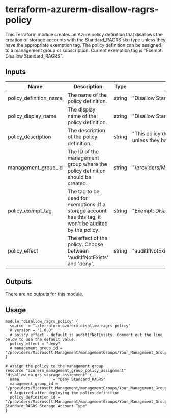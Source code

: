 terraform-azurerm-disallow-ragrs-policy
===============================================


This Terraform module creates an Azure policy definition that disallows the creation of storage accounts with the Standard_RAGRS sku type unless they have the appropriate exemption tag. The policy definition can be assigned to a management group or subscription. Current exemption tag is "Exempt: Disallow Standard_RAGRS".


Inputs
------

| Name                     | Description                                                                                                                | Type   | Default                                         | Required |
|--------------------------|----------------------------------------------------------------------------------------------------------------------------|--------|-------------------------------------------------|----------|
| policy_definition_name   | The name of the policy definition.                                                                                         | string | "Disallow Standard_RAGRS Storage Account Type"  | no       |
| policy_display_name      | The display name of the policy definition.                                                                                 | string | "Disallow Standard_RAGRS Storage Account Type"  | no       |
| policy_description       | The description of the policy definition.                                                                                  | string | "This policy definition denies the creation of Standard_RAGRS storage accounts unless they have the tag - Exempt: Disallow Standard_RAGRS" | no |
| management_group_id      | The ID of the management group where the policy definition should be created.                                             | string | "/providers/Microsoft.Management/managementGroups/Your_Management_Group_ID | yes |
| policy_exempt_tag        | The tag to be used for exemptions. If a storage account has this tag, it won't be audited by the policy.                   | string | "Exempt: Disallow Standard_RAGRS"               | no       |
| policy_effect            | The effect of the policy. Choose between 'auditIfNotExists' and 'deny'.                                                    | string | "auditIfNotExists"                              | no       |

Outputs
-------

There are no outputs for this module.

Usage
-----

```hcl
module "disallow_ragrs_policy" {
  source  = "./terraform-azurerm-disallow-ragrs-policy"
  # version = "1.0.0"
  # policy effect - default is auditIfNotExists. Comment out the line below to use the default value.
  policy_effect = "deny"
  # management_group_id = "/providers/Microsoft.Management/managementGroups/Your_Management_Group_ID"
}

# Assign the policy to the management group
resource "azurerm_management_group_policy_assignment" "disallow_ra_grs_storage_assignment" {
  name               = "Deny Standard_RAGRS"
  management_group_id = "/providers/Microsoft.Management/managementGroups/Your_Management_Group_ID"
  # Acquired after deploying the policy definition
  policy_definition_id = "/providers/Microsoft.Management/managementGroups/Your_Management_Group_ID/providers/Microsoft.Authorization/policyDefinitions/Disallow Standard_RAGRS Storage Account Type"
}
